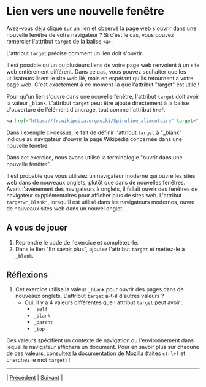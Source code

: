 # Lien vers une nouvelle fenêtre

Avez-vous déjà cliqué sur un lien et observé la page web s'ouvrir dans une nouvelle fenêtre de votre navigateur ? Si c'est le cas, vous pouvez remercier l'attribut `target` de la balise `<a>`.

L'attribut `target` précise comment un lien doit s'ouvrir.

Il est possible qu'un ou plusieurs liens de votre page web renvoient à un site web entièrement différent. Dans ce cas, vous pouvez souhaiter que les utilisateurs lisent le site web lié, mais en espérant qu'ils retournent à votre page web. C'est exactement à ce moment-là que l'attribut "target" est utile !

Pour qu'un lien s'ouvre dans une nouvelle fenêtre, l'attribut `target` doit avoir la valeur `_blank`. L'attribut `target` peut être ajouté directement à la balise d'ouverture de l'élément d'ancrage, tout comme l'attribut `href`.
```html
<a href="https://fr.wikipedia.org/wiki/Spiruline_alimentaire" target="_blank">Spiruline</a>
```

Dans l'exemple ci-dessus, le fait de définir l'attribut `target` à "_blank" indique au navigateur d'ouvrir la page Wikipédia concernée dans une nouvelle fenêtre.

Dans cet exercice, nous avons utilisé la terminologie "ouvrir dans une nouvelle fenêtre".

Il est probable que vous utilisiez un navigateur moderne qui ouvre les sites web dans de nouveaux onglets, plutôt que dans de nouvelles fenêtres. Avant l'avènement des navigateurs à onglets, il fallait ouvrir des fenêtres de navigateur supplémentaires pour afficher plus de sites web. L'attribut `target="_blank"`, lorsqu'il est utilisé dans les navigateurs modernes, ouvre de nouveaux sites web dans un nouvel onglet.

## A vous de jouer

1. Reprendre le code de l'exercice et complétez-le.
2. Dans le lien "En savoir plus", ajoutez l'attribut `target` et mettez-le à `_blank`.

## Réflexions

1. Cet exercice utilise la valeur `_blank` pour ouvrir des pages dans de nouveaux onglets. L'attribut `target` a-t-il d'autres valeurs ?
    - Oui, il y a 4 valeurs différentes que l'attribut `target` peut avoir :
        - `_self`
        - `_blank`
        - `_parent`
        - `_top`<br>


Ces valeurs spécifient un contexte de navigation ou l'environnement dans lequel le navigateur affichera un document. Pour en savoir plus sur chacune de ces valeurs, consultez [la documentation de Mozilla](https://developer.mozilla.org/fr/docs/Web/HTML/Element/a) (faites `ctrl+f` et cherchez le mot `target`) !

___

| [Précédent](./5-lien-1.md)       | [Suivant](./7-lien-3.md)        |
